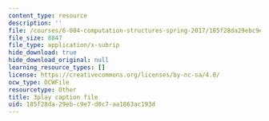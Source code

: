 ```yaml
---
content_type: resource
description: ''
file: /courses/6-004-computation-structures-spring-2017/185f28da29ebc9e7d0c7aa1863ac193d_Ykep0YaxgYw.srt
file_size: 8847
file_type: application/x-subrip
hide_download: true
hide_download_original: null
learning_resource_types: []
license: https://creativecommons.org/licenses/by-nc-sa/4.0/
ocw_type: OCWFile
resourcetype: Other
title: 3play caption file
uid: 185f28da-29eb-c9e7-d0c7-aa1863ac193d
---
```

